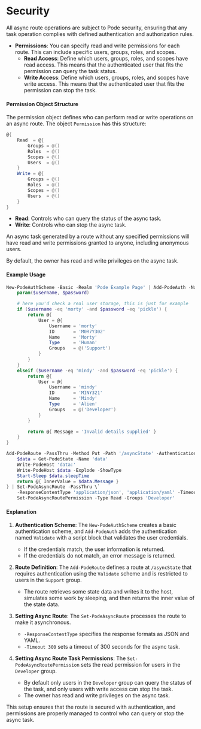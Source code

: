 
# Security

All async route operations are subject to Pode security, ensuring that any task operation complies with defined authentication and authorization rules.

- **Permissions**: You can specify read and write permissions for each route. This can include specific users, groups, roles, and scopes.
  - **Read Access**: Define which users, groups, roles, and scopes have read access. This means that the authenticated user that fits the permission can query the task status.
  - **Write Access**: Define which users, groups, roles, and scopes have write access. This means that the authenticated user that fits the permission can stop the task.

#### Permission Object Structure

The permission object defines who can perform read or write operations on an async route. The object `Permission` has this structure:

```powershell
@{
    Read  = @{
        Groups = @()
        Roles  = @()
        Scopes = @()
        Users  = @()
    }
    Write = @{
        Groups = @()
        Roles  = @()
        Scopes = @()
        Users  = @()
    }
}
```

- **Read**: Controls who can query the status of the async task.
- **Write**: Controls who can stop the async task.

An async task generated by a route without any specified permissions will have read and write permissions granted to anyone, including anonymous users.

By default, the owner has read and write privileges on the async task.

#### Example Usage

```powershell
New-PodeAuthScheme -Basic -Realm 'Pode Example Page' | Add-PodeAuth -Name 'Validate' -Sessionless -ScriptBlock {
    param($username, $password)

    # here you'd check a real user storage, this is just for example
    if ($username -eq 'morty' -and $password -eq 'pickle') {
        return @{
            User = @{
                Username = 'morty'
                ID       = 'M0R7Y302'
                Name     = 'Morty'
                Type     = 'Human'
                Groups   = @('Support')
            }
        }
    }
    elseif ($username -eq 'mindy' -and $password -eq 'pickle') {
        return @{
            User = @{
                Username = 'mindy'
                ID       = 'MINY321'
                Name     = 'Mindy'
                Type     = 'Alien'
                Groups   = @('Developer')
            }
        }

        return @{ Message = 'Invalid details supplied' }
    }
}

Add-PodeRoute -PassThru -Method Put -Path '/asyncState' -Authentication 'Validate' -Group 'Support' -ScriptBlock {
    $data = Get-PodeState -Name 'data'
    Write-PodeHost 'data:'
    Write-PodeHost $data -Explode -ShowType
    Start-Sleep $data.sleepTime
    return @{ InnerValue = $data.Message }
} | Set-PodeAsyncRoute -PassThru \`
    -ResponseContentType 'application/json', 'application/yaml' -Timeout 300 |
    Set-PodeAsyncRoutePermission -Type Read -Groups 'Developer'
```

#### Explanation

1. **Authentication Scheme**: The `New-PodeAuthScheme` creates a basic authentication scheme, and `Add-PodeAuth` adds the authentication named `Validate` with a script block that validates the user credentials.
    - If the credentials match, the user information is returned.
    - If the credentials do not match, an error message is returned.

2. **Route Definition**: The `Add-PodeRoute` defines a route at `/asyncState` that requires authentication using the `Validate` scheme and is restricted to users in the `Support` group.
    - The route retrieves some state data and writes it to the host, simulates some work by sleeping, and then returns the inner value of the state data.

3. **Setting Async Route**: The `Set-PodeAsyncRoute` processes the route to make it asynchronous.
    - `-ResponseContentType` specifies the response formats as JSON and YAML.
    - `-Timeout 300` sets a timeout of 300 seconds for the async task.
4. **Setting Async Route Task Permissions**: The `Set-PodeAsyncRoutePermission` sets the read permission for users in the `Developer` group.

    - By default only users in the `Developer` group can query the status of the task, and only users with write access can stop the task.
    - The owner has read and write privileges on the async task.

This setup ensures that the route is secured with authentication, and permissions are properly managed to control who can query or stop the async task.

